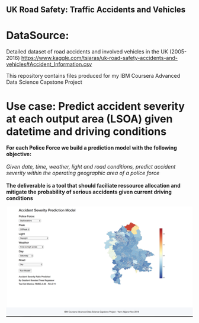 ## UK Road Safety: Traffic Accidents and Vehicles
# DataSource: 
Detailed dataset of road accidents and involved vehicles in the UK (2005-2016)
<U>https://www.kaggle.com/tsiaras/uk-road-safety-accidents-and-vehicles#Accident_Information.csv</U>
    
This repository contains files produced for my IBM Coursera Advanced Data Science Capstone Project


# Use case: Predict accident severity at each output area (LSOA) given datetime and driving conditions
<b>For each Police Force we build a prediction model with the following objective:</b><br>
<br>
<em>Given date, time, weather, light and road conditions, predict accident severity within the operating geographic area of a police force</em> <br>
<br>
<b>The deliverable is a tool that should faciliate ressource allocation and mitigate the probability of serious accidents given current driving conditions</b>

![Web interface](https://raw.githubusercontent.com/AttitudeAdjuster/Accident-Severity-Prediction/master/img/Web%20Interface.png)
